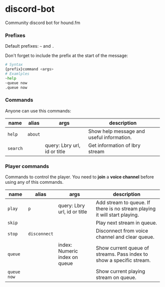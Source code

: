 # discord-bot
Community discord bot for hound.fm

### Prefixes

Default prefixes: `~` and `.`

Don't forget to include the prefix at the start of the message:
```python
# Syntax
{prefix}command <args>
# Examlples
~help
~queue now
.queue now
```

### Commands
Anyone can use this commands:

| name| alias | args | description |
|---|---|---|---|
| `help` | `about` |  | Show help message and useful information. |
| `search` | | query: Lbry url, id or title  | Get information of lbry stream |

### Player commands

Commands to control the player. You need to **join** a **voice channel** before using any of this commands.

| name| alias | args | description |
|---|---|---|---|
| `play` | `p` | query: Lbry url, id or title | Add stream to queue. If there is no stream playing it will start playing. |
| `skip` | | | Play next stream in queue.
| `stop` | `disconnect` | | Disconnect from voice channel and clear queue.
| `queue` | | index: Numeric index on queue | Show current queue of streams. Pass index to show a specific stream.
| `queue now` | | | Show current playing stream on queue.
